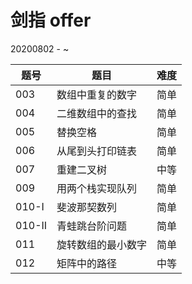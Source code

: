 # 剑指 offer

20200802 - ~

|题号|题目|难度|
|----|----|----|
|003|数组中重复的数字|简单|
|004|二维数组中的查找|简单|
|005|替换空格|简单|
|006|从尾到头打印链表|简单|
|007|重建二叉树|中等|
|009|用两个栈实现队列|简单|
|010-I|斐波那契数列|简单|
|010-II|青蛙跳台阶问题|简单|
|011|旋转数组的最小数字|简单|
|012|矩阵中的路径|中等|